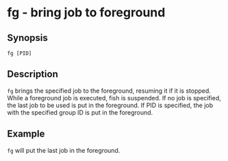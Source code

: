 # fg - bring job to foreground

## Synopsis

```
fg [PID]
```

## Description

`fg` brings the specified job to the foreground, resuming it if it is stopped. While a foreground job is executed, fish is suspended. If no job is specified, the last job to be used is put in the foreground. If PID is specified, the job with the specified group ID is put in the foreground.

## Example

`fg` will put the last job in the foreground.
